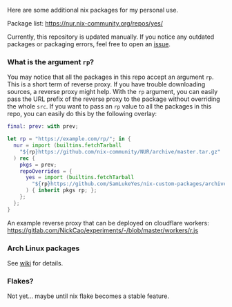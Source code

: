 Here are some additional nix packages for my personal use.

Package list: https://nur.nix-community.org/repos/yes/

Currently, this repository is updated manually. If you notice any outdated packages or packaging errors, feel free to open an [issue](https://github.com/SamLukeYes/nix-custom-packages/issues).
### What is the argument `rp`?
You may notice that all the packages in this repo accept an argument `rp`. This is a short term of reverse proxy. If you have trouble downloading sources, a reverse proxy might help. With the `rp` argument, you can easily pass the URL prefix of the reverse proxy to the package without overriding the whole `src`. If you want to pass an `rp` value to all the packages in this repo, you can easily do this by the following overlay:

```nix
final: prev: with prev;

let rp = "https://example.com/rp/"; in {
  nur = import (builtins.fetchTarball 
    "${rp}https://github.com/nix-community/NUR/archive/master.tar.gz"
  ) rec {
    pkgs = prev;
    repoOverrides = {
      yes = import (builtins.fetchTarball 
        "${rp}https://github.com/SamLukeYes/nix-custom-packages/archive/main.tar.gz"
      ) { inherit pkgs rp; };
    };
  };
}
```

An example reverse proxy that can be deployed on cloudflare workers: https://gitlab.com/NickCao/experiments/-/blob/master/workers/r.js
### Arch Linux packages

See [wiki](https://github.com/SamLukeYes/nix-custom-packages/wiki/Arch-Linux-packages) for details.

### Flakes?
Not yet... maybe until nix flake becomes a stable feature.